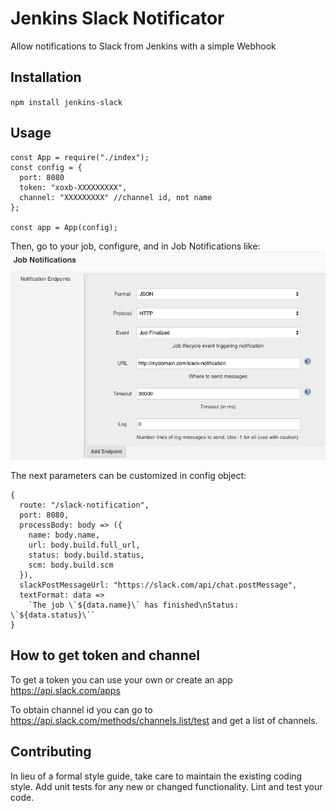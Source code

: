 Jenkins Slack Notificator
=========

Allow notifications to Slack from Jenkins with a simple Webhook

## Installation

  `npm install jenkins-slack`

## Usage

    const App = require("./index");
    const config = {
      port: 8080
      token: "xoxb-XXXXXXXXX",
      channel: "XXXXXXXXX" //channel id, not name
    };

    const app = App(config);
  
Then, go to your job, configure, and in Job Notifications like:
![Job Notifications](./job.png "Job Notifications")

The next parameters can be customized in config object:

    {
      route: "/slack-notification",
      port: 8080,
      processBody: body => ({
        name: body.name,
        url: body.build.full_url,
        status: body.build.status,
        scm: body.build.scm
      }),
      slackPostMessageUrl: "https://slack.com/api/chat.postMessage",
      textFormat: data =>
        `The job \`${data.name}\` has finished\nStatus: \`${data.status}\``
    }

## How to get token and channel

To get a token you can use your own or create an app https://api.slack.com/apps

To obtain channel id you can go to https://api.slack.com/methods/channels.list/test and get a list of channels.

## Contributing

In lieu of a formal style guide, take care to maintain the existing coding style. Add unit tests for any new or changed functionality. Lint and test your code.